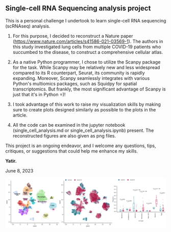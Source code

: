 ## **Single-cell RNA Sequencing analysis project**

This is a personal challenge I undertook to learn single-cell RNA sequencing (scRNAseq) analysis.

1. For this purpose, I decided to reconstruct a Nature paper (https://www.nature.com/articles/s41586-021-03569-1).
The authors in this study investigated lung cells from multiple COVID-19 patients who succumbed to the disease, to construct a comprehensive cellular atlas.

2. As a native Python programmer, I chose to utilize the Scanpy package for the task.
While Scanpy may be relatively new and less widespread compared to its R counterpart, Seurat, its community is rapidly expanding.
Moreover, Scanpy seamlessly integrates with various Python's multiomics packages, such as Squidpy for spatial transcriptomics.
But frankly, the most significant advantage of Scanpy is just that it's in Python =)!

3. I took advantage of this work to raise my visualization skills by making sure to create plots designed similarly as possible to the plots in the article.

4. All the code can be examined in the jupyter notebook (single_cell_analysis.md or single_cell_analysis.ipynb) present. The reconstructed figures are also given as png files.

This project is an ongoing endeavor, and I welcome any questions, tips, critiques, or suggestions that could help me enhance my skills.

**Yatir.**

June 8, 2023

![alt text](restored_figures/fig1_b_c_d.png)
